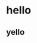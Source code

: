 <attachment contentEditable="false" data-atts="%5B%5D" data-aid=".atts-f92b8f9b-f6a5-4955-a0b3-f50cf5d9d411"></attachment>

# hello
## yello